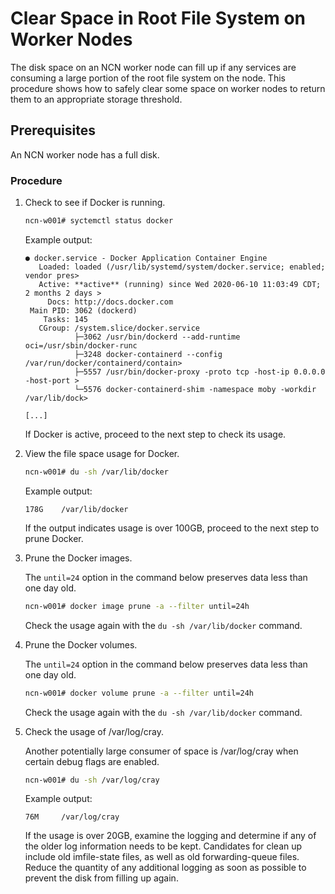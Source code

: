 # Clear Space in Root File System on Worker Nodes

The disk space on an NCN worker node can fill up if any services are consuming a large portion of the root file system on the node. This procedure shows how to safely clear some space on worker nodes to return them to an appropriate storage threshold.

## Prerequisites

An NCN worker node has a full disk.

### Procedure

1. Check to see if Docker is running.

    ```bash
    ncn-w001# syctemctl status docker
    ```

    Example output:

    ```
    ● docker.service - Docker Application Container Engine
       Loaded: loaded (/usr/lib/systemd/system/docker.service; enabled; vendor pres>
       Active: **active** (running) since Wed 2020-06-10 11:03:49 CDT; 2 months 2 days >
         Docs: http://docs.docker.com
     Main PID: 3062 (dockerd)
        Tasks: 145
       CGroup: /system.slice/docker.service
               ├─3062 /usr/bin/dockerd --add-runtime oci=/usr/sbin/docker-runc
               ├─3248 docker-containerd --config /var/run/docker/containerd/contain>
               ├─5557 /usr/bin/docker-proxy -proto tcp -host-ip 0.0.0.0 -host-port >
               └─5576 docker-containerd-shim -namespace moby -workdir /var/lib/dock>

    [...]
    ```

    If Docker is active, proceed to the next step to check its usage.

2. View the file space usage for Docker.

    ```bash
    ncn-w001# du -sh /var/lib/docker
    ```

    Example output:

    ```
    178G    /var/lib/docker
    ```

    If the output indicates usage is over 100GB, proceed to the next step to prune Docker.

3. Prune the Docker images.

    The `until=24` option in the command below preserves data less than one day old.

    ```bash
    ncn-w001# docker image prune -a --filter until=24h
    ```

    Check the usage again with the `du -sh /var/lib/docker` command.

4. Prune the Docker volumes.

    The `until=24` option in the command below preserves data less than one day old.

    ```bash
    ncn-w001# docker volume prune -a --filter until=24h
    ```

    Check the usage again with the `du -sh /var/lib/docker` command.

5. Check the usage of /var/log/cray.

    Another potentially large consumer of space is /var/log/cray when certain debug flags are enabled.

    ```bash
    ncn-w001# du -sh /var/log/cray
    ```

    Example output:

    ```
    76M     /var/log/cray
    ```

    If the usage is over 20GB, examine the logging and determine if any of the older log information needs to be kept. Candidates for clean up include old imfile-state files, as well as old forwarding-queue files. Reduce the quantity of any additional logging as soon as possible to prevent the disk from filling up again.
